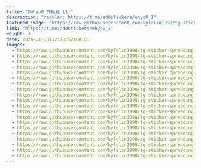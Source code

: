```yaml
---
title: "@ehyo0 的私藏 (1)"
description: "regular: https://t.me/addstickers/ehyo0_1"
featured_image: "https://raw.githubusercontent.com/kylelin1998/tg-sticker-spreading-worldwide-images/main/img/e71cf485-3bdd-4472-bd80-8113d11dbc94.jpg"
link: "https://t.me/addstickers/ehyo0_1"
weight: 3
date: 2024-01-13T12:10:52+08:00
images:
  - https://raw.githubusercontent.com/kylelin1998/tg-sticker-spreading-worldwide-images/main/img/e71cf485-3bdd-4472-bd80-8113d11dbc94.jpg
  - https://raw.githubusercontent.com/kylelin1998/tg-sticker-spreading-worldwide-images/main/img/22a224ac-8313-4763-883e-cd8a5fb1c21a.jpg
  - https://raw.githubusercontent.com/kylelin1998/tg-sticker-spreading-worldwide-images/main/img/3addde85-4ca2-480f-ae43-9a5ec20b6a4b.jpg
  - https://raw.githubusercontent.com/kylelin1998/tg-sticker-spreading-worldwide-images/main/img/207d5183-011f-4349-9f0a-56e0f48aac82.jpg
  - https://raw.githubusercontent.com/kylelin1998/tg-sticker-spreading-worldwide-images/main/img/46ea0917-184a-4262-913e-97ee3f6f77b7.jpg
  - https://raw.githubusercontent.com/kylelin1998/tg-sticker-spreading-worldwide-images/main/img/b6c87c16-399a-41c4-96c6-d67977e2bd19.jpg
  - https://raw.githubusercontent.com/kylelin1998/tg-sticker-spreading-worldwide-images/main/img/e262e3e0-bfb6-463a-8d68-e3eac8001753.jpg
  - https://raw.githubusercontent.com/kylelin1998/tg-sticker-spreading-worldwide-images/main/img/9327f7d8-6108-47f6-a793-45868563dfdc.jpg
  - https://raw.githubusercontent.com/kylelin1998/tg-sticker-spreading-worldwide-images/main/img/62fb12f5-cc33-4ca1-b353-42d57f0fbca6.jpg
  - https://raw.githubusercontent.com/kylelin1998/tg-sticker-spreading-worldwide-images/main/img/b55f6737-e0c5-4f3c-a39d-45d17970cf5e.jpg
  - https://raw.githubusercontent.com/kylelin1998/tg-sticker-spreading-worldwide-images/main/img/b46a3f51-dd06-4b7a-a4e9-96bd95eea9b6.jpg
  - https://raw.githubusercontent.com/kylelin1998/tg-sticker-spreading-worldwide-images/main/img/d8ac5f45-7d96-4b56-aad5-5261a0e3e688.jpg
  - https://raw.githubusercontent.com/kylelin1998/tg-sticker-spreading-worldwide-images/main/img/19886d4e-830a-489b-bfc0-1bd40c664d93.jpg
  - https://raw.githubusercontent.com/kylelin1998/tg-sticker-spreading-worldwide-images/main/img/9d042057-d008-4da5-9aaf-42bef618a0f5.jpg
  - https://raw.githubusercontent.com/kylelin1998/tg-sticker-spreading-worldwide-images/main/img/69c29713-8dc0-4cb0-9617-a105d199520a.jpg
  - https://raw.githubusercontent.com/kylelin1998/tg-sticker-spreading-worldwide-images/main/img/a496be53-f781-46f3-92d7-f5bad3875223.jpg
  - https://raw.githubusercontent.com/kylelin1998/tg-sticker-spreading-worldwide-images/main/img/11ac4293-a03e-4136-8986-72b5542e4b9c.jpg
  - https://raw.githubusercontent.com/kylelin1998/tg-sticker-spreading-worldwide-images/main/img/421e5f40-39b8-4510-9142-8157c79d3f0d.jpg
  - https://raw.githubusercontent.com/kylelin1998/tg-sticker-spreading-worldwide-images/main/img/d0fe4cc6-da2d-4399-9a81-3acd5bd0518e.jpg
  - https://raw.githubusercontent.com/kylelin1998/tg-sticker-spreading-worldwide-images/main/img/f1b2d969-bd53-49e6-bee0-88cb58a8b696.jpg
---
```

